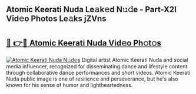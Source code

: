 ## Atomic Keerati Nuda Le𝚊k𝚎d N𝚞𝚍e - Part-X2I Vid𝚎o Photos Le𝚊ks jZVns

# <h2><a href="http://fbevevc.evod.top/?m=Atomic+Keerati+Nuda">🔗 👉🔴 Atomic Keerati Nuda Vid𝚎o Ph𝚘t𝚘s</a></h2>

[![Atomic Keerati Nuda N𝚞d𝚎s](https://i.imgur.com/8V9OHl7.gif)](http://fbevevc.evod.top/?m=Atomic+Keerati+Nuda)
Digital artist Atomic Keerati Nuda and social media influencer, recognized for disseminating dance and lifestyle content through collaborative dance performances and short videos. Atomic Keerati Nuda public image is one of resilience and perseverance, but he's also known for his sense of humor and lightheartedness. 
